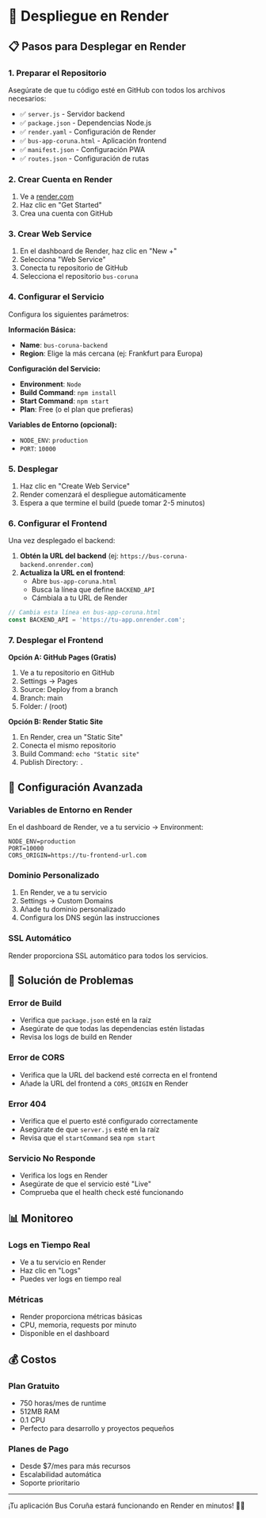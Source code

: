 # 🚀 Despliegue en Render

## 📋 Pasos para Desplegar en Render

### 1. Preparar el Repositorio
Asegúrate de que tu código esté en GitHub con todos los archivos necesarios:
- ✅ `server.js` - Servidor backend
- ✅ `package.json` - Dependencias Node.js
- ✅ `render.yaml` - Configuración de Render
- ✅ `bus-app-coruna.html` - Aplicación frontend
- ✅ `manifest.json` - Configuración PWA
- ✅ `routes.json` - Configuración de rutas

### 2. Crear Cuenta en Render
1. Ve a [render.com](https://render.com)
2. Haz clic en "Get Started"
3. Crea una cuenta con GitHub

### 3. Crear Web Service
1. En el dashboard de Render, haz clic en "New +"
2. Selecciona "Web Service"
3. Conecta tu repositorio de GitHub
4. Selecciona el repositorio `bus-coruna`

### 4. Configurar el Servicio
Configura los siguientes parámetros:

**Información Básica:**
- **Name**: `bus-coruna-backend`
- **Region**: Elige la más cercana (ej: Frankfurt para Europa)

**Configuración del Servicio:**
- **Environment**: `Node`
- **Build Command**: `npm install`
- **Start Command**: `npm start`
- **Plan**: Free (o el plan que prefieras)

**Variables de Entorno (opcional):**
- `NODE_ENV`: `production`
- `PORT`: `10000`

### 5. Desplegar
1. Haz clic en "Create Web Service"
2. Render comenzará el despliegue automáticamente
3. Espera a que termine el build (puede tomar 2-5 minutos)

### 6. Configurar el Frontend
Una vez desplegado el backend:

1. **Obtén la URL del backend** (ej: `https://bus-coruna-backend.onrender.com`)
2. **Actualiza la URL en el frontend**:
   - Abre `bus-app-coruna.html`
   - Busca la línea que define `BACKEND_API`
   - Cámbiala a tu URL de Render

```javascript
// Cambia esta línea en bus-app-coruna.html
const BACKEND_API = 'https://tu-app.onrender.com';
```

### 7. Desplegar el Frontend
**Opción A: GitHub Pages (Gratis)**
1. Ve a tu repositorio en GitHub
2. Settings → Pages
3. Source: Deploy from a branch
4. Branch: main
5. Folder: / (root)

**Opción B: Render Static Site**
1. En Render, crea un "Static Site"
2. Conecta el mismo repositorio
3. Build Command: `echo "Static site"`
4. Publish Directory: `.`

## 🔧 Configuración Avanzada

### Variables de Entorno en Render
En el dashboard de Render, ve a tu servicio → Environment:
```
NODE_ENV=production
PORT=10000
CORS_ORIGIN=https://tu-frontend-url.com
```

### Dominio Personalizado
1. En Render, ve a tu servicio
2. Settings → Custom Domains
3. Añade tu dominio personalizado
4. Configura los DNS según las instrucciones

### SSL Automático
Render proporciona SSL automático para todos los servicios.

## 🐛 Solución de Problemas

### Error de Build
- Verifica que `package.json` esté en la raíz
- Asegúrate de que todas las dependencias estén listadas
- Revisa los logs de build en Render

### Error de CORS
- Verifica que la URL del backend esté correcta en el frontend
- Añade la URL del frontend a `CORS_ORIGIN` en Render

### Error 404
- Verifica que el puerto esté configurado correctamente
- Asegúrate de que `server.js` esté en la raíz
- Revisa que el `startCommand` sea `npm start`

### Servicio No Responde
- Verifica los logs en Render
- Asegúrate de que el servicio esté "Live"
- Comprueba que el health check esté funcionando

## 📊 Monitoreo

### Logs en Tiempo Real
- Ve a tu servicio en Render
- Haz clic en "Logs"
- Puedes ver logs en tiempo real

### Métricas
- Render proporciona métricas básicas
- CPU, memoria, requests por minuto
- Disponible en el dashboard

## 💰 Costos

### Plan Gratuito
- 750 horas/mes de runtime
- 512MB RAM
- 0.1 CPU
- Perfecto para desarrollo y proyectos pequeños

### Planes de Pago
- Desde $7/mes para más recursos
- Escalabilidad automática
- Soporte prioritario

---

¡Tu aplicación Bus Coruña estará funcionando en Render en minutos! 🚌✨ 